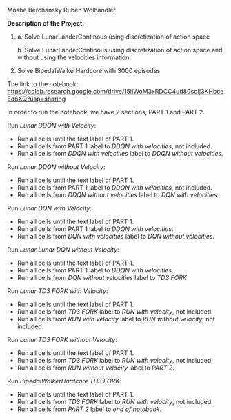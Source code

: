 Moshe Berchansky
Ruben Wolhandler

**Description of the Project:**
1. a. Solve LunarLanderContinous using discretization of action space

   b. Solve LunarLanderContinous using discretization of action space and without using the velocities information.
2. Solve BipedalWalkerHardcore with 3000 episodes

The link to the notebook:
https://colab.research.google.com/drive/15iIWoM3xRDCC4ud80sdIj3KHbceEd6XQ?usp=sharing

In order to run the notebook, we have 2 sections, PART 1 and PART 2.

Run *Lunar DDQN with Velocity*:

* Run all cells until the text label of PART 1.
* Run all cells from PART 1 label to *DDQN with velocities*, not included.
* Run all cells from *DDQN with velocities* label to *DDQN without velocities.*

Run *Lunar DDQN without Velocity*:

* Run all cells until the text label of PART 1.
* Run all cells from PART 1 label to *DDQN with velocities*, not included.
* Run all cells from *DDQN without velocities* label to *DQN with velocities.*


Run *Lunar DQN with Velocity*:

* Run all cells until the text label of PART 1.
* Run all cells from PART 1 label to *DDQN with velocities*.
* Run all cells from *DQN with velocities* label to *DQN without velocities.*


Run *Lunar Lunar DQN without Velocity*:

* Run all cells until the text label of PART 1.
* Run all cells from PART 1 label to *DDQN with velocities*.
* Run all cells from *DQN without velocities* label to *TD3 FORK*


Run *Lunar TD3 FORK with Velocity*:

* Run all cells until the text label of PART 1.
* Run all cells from *TD3 FORK* label to *RUN with velocity*, not included.
* Run all cells from *RUN with velocity* label to *RUN without velocity*, not included.

Run *Lunar TD3 FORK without Velocity*:

* Run all cells until the text label of PART 1.
* Run all cells from *TD3 FORK* label to *RUN with velocity*, not included.
* Run all cells from *RUN without velocity* label to *PART 2*.

Run *BipedalWalkerHardcore TD3 FORK*:

* Run all cells until the text label of PART 1.
* Run all cells from *TD3 FORK* label to *RUN with velocity*, not included.
* Run all cells from *PART 2* label to *end of notebook*.

